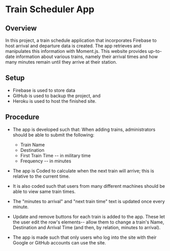 # Train Scheduler App

## Overview

In this project, a train schedule application that incorporates Firebase to host arrival and departure data is created. The app retrieves and manipulates this information with Moment.js. This website provides up-to-date information about various trains, namely their arrival times and how many minutes remain until they arrive at their station.

## Setup

* Firebase is used to store data
* GitHub is used to backup the project, and 
* Heroku is used to host the finished site.

## Procedure

* The app is developed such that:
When adding trains, administrators should be able to submit the following:
  * Train Name
  * Destination
  * First Train Time -- in military time
  * Frequency -- in minutes

* The app is Coded to calculate when the next train will arrive; this is relative to the current time.

* It is also coded such that users from many different machines should  be able to view same train times.

* The "minutes to arrival" and "next train time" text is updated once every minute. 

* Update and remove buttons for each train is added to the app. These let the user edit the row's elements-- allow them to change a train's Name, Destination and Arrival Time (and then, by relation, minutes to arrival).

* The app is made such that only users who log into the site with their Google or GitHub accounts can use the site. 
